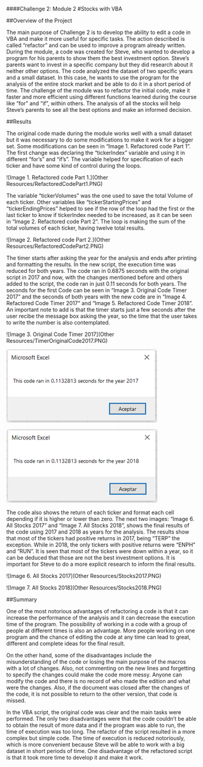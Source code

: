 ####Challenge 2: Module 2
#Stocks with VBA

##Overview of the Project

The main purpose of Challenge 2 is to develop the ability to edit a code in VBA and  make it more useful for specific tasks. The action described is called “refactor” and can be used to improve a program already written. 
During the module, a code was created for Steve, who wanted to develop a program for his parents to show them the best investment option. Steve’s parents want to invest in a specific company but they did research about it neither other options. The code analyzed the dataset of two specific years and a small dataset.
In this case, he wants to use the program for the analysis of the entire stock market and be able to do it in a short period of time. The challenge of the module was to refactor the initial code, make it faster and more efficient using different functions learned during the course like “for” and “if”, within others. The analysis of all the stocks will help Steve’s parents to see all the best options and make an informed decision.


##Results

The original code made during the module works well with a small dataset but it was necessary to do some modifications to make it work for a bigger set. Some modifications can be seen in “Image 1. Refactored code Part 1”. The first change was declaring the “tickerIndex” variable and using it in different “for’s” and “if’s”. The variable helped for specification of each ticker and have some kind of control during the loops. 


![Image 1. Refactored code Part 1.](Other Resources/RefactoredCodePart1.PNG)

The variable “tickerVolumes” was the one used to save the total Volume of each ticker. Other variables like “tickerStartingPrices” and “tickerEndingPrices” helped to see if the row of the loop had the first or the last ticker to know if tickerIndex needed to be increased, as it can be seen in “Image 2. Refactored code Part 2”. The loop is making the sum of the total volumes of each ticker, having twelve total results.


![Image 2. Refactored code Part 2.](Other Resources/RefactoredCodePart2.PNG)

The timer starts after asking the year for the analysis and ends after printing and formatting the results. In the new script, the execution time was reduced for both years. The code ran in 0.6875 seconds with the original script in 2017 and now, with the changes mentioned before and others added to the script, the code ran in just 0.11 seconds for both years. The seconds for the first Code can be seen in “Image 3. Original Code Timer 2017” and the seconds of both years with the new code are in “Image 4. Refactored Code Timer 2017“ and “Image 5. Refactored Code Timer 2018”. An important note to add is that the timer starts just a few seconds after the user recibe the message box asking the year, so the time that the user takes to write the number is also contemplated. 


![Image 3. Original Code Timer 2017](Other Resources/TimerOriginalCode2017.PNG)


![Image 4. Refactored Code Timer 2017](Resources/VBA_Challenge_2017.PNG)


![Image 5. Refactored Code Timer 2018](Resources/VBA_Challenge_2018.PNG)

The code also shows the return of each ticker and format each cell depending if it is higher or lower than zero. The next two images: “Image 6. All Stocks 2017” and “Image 7. All Stocks 2018”, shows the final results of the code using 2017 and 2018 as years for the analysis. The results show that most of the tickers had positive returns in 2017, being “TERP” the exception. While in 2018, the only tickers with positive returns were “ENPH” and “RUN”. It is seen that most of the tickers were down within a year, so it can be deduced that those are not the best investment options. It is important for Steve to do a more explicit research to inform the final results.


![Image 6. All Stocks 2017](Other Resources/Stocks2017.PNG)


![Image 7. All Stocks 2018](Other Resources/Stocks2018.PNG)


##Summary

One of the most notorious advantages of refactoring a code is that it can increase the performance of the analysis and it can decrease the execution time of the program. The possibility of working in a code with a group of people at different times is also an advantage. More people working on one program and the chance of editing the code at any time can lead to great, different and complete ideas for the final result.

On the other hand, some of the disadvantages include the misunderstanding of the code or losing the main purpose of the macros with a lot of changes. Also, not commenting on the new lines and forgetting to specify the changes could make the code more messy.
Anyone can modify the code and there is no record of who made the edition and what were the changes. Also, if the document was closed after the changes of the code, it is not possible to return to the other version, that code is missed.
	
In the VBA script, the original code was clear and the main tasks were performed. The only two disadvantages were that the code couldn’t be able to obtain the result of more data and if the program was able to run, the time of execution was too long. 
The refactor of the script resulted in a more complex but simple code. The time of execution is reduced notoriously, which is more convenient because Steve will be able to work with a big dataset in short periods of time. One disadvantage of the refactored script is that it took more time to develop it and make it work.

